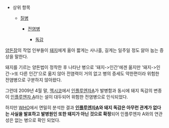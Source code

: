   * 상위 항목  

    * [질병](%EC%A7%88%EB%B3%91.md)  

      * [전염병](%EC%A0%84%EC%97%BC%EB%B3%91.md)  

        * [독감](%EB%8F%85%EA%B0%90.md)  

[양돈장](%EC%96%91%EB%8F%88%EC%9E%A5.md)의 작업 인부들이
[돼지](%EB%8F%BC%EC%A7%80.md)에게 옮아 짧게는 사나흘, 길게는 일주일 정도 앓아 눕는 증상을 말한다.

돼지를 기르는 양돈법이 정착한 후 나타난 병으로 '돼지->인간'에겐 옮지만 '돼지->인간->또 다른 인간'으로 옮지 않아 전염력이 거의 없고
병의 증세도 약한편이라 위험한 전염병으로 구분하지 않아왔다.

그런데 2009년 4월 말, [멕시코](%EB%A9%95%EC%8B%9C%EC%BD%94.md)에서 [인플루엔자A](%EC%9D%B8%ED%94%8C%EB%A3%A8%EC%97%94%EC%9E%90%20A.md)가 발병함과 동시에 돼지 독감의
변종이 [인플루엔자 A](%EC%9D%B8%ED%94%8C%EB%A3%A8%EC%97%94%EC%9E%90%20A.md)라는 설이
대두되어 위험한 전염병으로 인식되었다.

하지만 [WHO](WHO.md)에서 면밀히 분석한 결과 **[인플루엔자A](%EC%9D%B8%ED%94%8C%EB%A3%A8%EC%97%94%EC%9E%90%20A.md)와 돼지 독감은 아무런 관계가
없다는 사실을 발표하고 발병원인 또한 돼지가 아닌 것으로 확정**되어 인플루엔자 A와의 연관성은 없는 병으로 확인 되었다.

